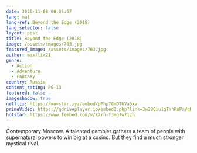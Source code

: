 ```yaml
---
date: 2020-11-08 00:08:57
lang: mal
lang-ref: Beyond the Edge (2018)
lang_selector: false
layout: post
title: Beyond the Edge (2018)
image: /assets/images/703.jpg
featured_image: /assets/images/703.jpg
author: maxflix21
genre:
  - Action
  - Adventure
  - Fantasy
country: Russia
content_rating: PG-13
featured: false
imageshadow: true
netflix: https://movstar.xyz/embed/pPhp78mDTUVa5xv
primeVideo: https://gdriveplayer.io/embed2.php?link=3w2BQiu1gTahRuPaVqMOfQtvGwsDwzMYXZmbV3D7tmHxJjolSpXsfHiRK6YY9lcFNfu3uy4VpeCANBPQrlMLjEoworBE%252FwllKRK%252B54o1dnKLtd865GX%252BqC9idpuvCZfWd5kLaDFfWAHNb6V5%252FcqulpK3P%252F7FmpirwauQJzdZ8yqPn1VwfkEiWmd8DUQMeza1A%253D
hotstar: https://www.fembed.com/v/k7rn-f3mg7w71zn
---
```

Contemporary Moscow. A talented gambler gathers a team of people with supernatural powers to win big at a casino. But they find a much stronger mystical rival.